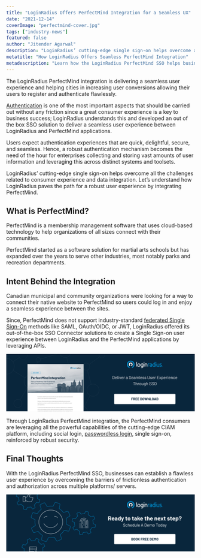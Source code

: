```yaml
---
title: "LoginRadius Offers PerfectMind Integration for a Seamless UX"
date: "2021-12-14"
coverImage: "perfectmind-cover.jpg"
tags: ["industry-news"]
featured: false 
author: "Jitender Agarwal"
description: "LoginRadius’ cutting-edge single sign-on helps overcome all the challenges related to consumer experience and data integration.  Let’s understand how LoginRadius paves the path for a robust user experience by integrating PerfectMind."
metatitle: "How LoginRadius Offers Seamless PerfectMind Integration"
metadescription: "Learn how the LoginRadius PerfectMind SSO helps businesses overcome the barriers of frictionless authentication and authorization across multiple platforms/ servers."
---
```


The LoginRadius PerfectMind integration is delivering a seamless user experience and helping cities in increasing user conversions allowing their users to register and authenticate flawlessly.

[Authentication](https://www.loginradius.com/authentication/) is one of the most important aspects that should be carried out without any friction since a great consumer experience is a key to business success; LoginRadius understands this and developed an out of the box SSO solution to deliver a seamless user experience between LoginRadius and PerfectMind applications.  

Users expect authentication experiences that are quick, delightful, secure, and seamless. Hence, a robust authentication mechanism becomes the need of the hour for enterprises collecting and storing vast amounts of user information and leveraging this across distinct systems and toolsets.

LoginRadius’ cutting-edge single sign-on helps overcome all the challenges related to consumer experience and data integration.  Let’s understand how LoginRadius paves the path for a robust user experience by integrating PerfectMind. 


## What is PerfectMind?

PerfectMind is a membership management software that uses cloud-based technology to help organizations of all sizes connect with their communities. 

PerfectMind started as a software solution for martial arts schools but has expanded over the years to serve other industries, most notably parks and recreation departments.


## Intent Behind the Integration 

Canadian municipal and community organizations were looking for a way to connect their native website to PerfectMind so users could log in and enjoy a seamless experience between the sites.

Since, PerfectMind does not support industry-standard [federated Single Sign-On](https://www.loginradius.com/blog/start-with-identity/loginradius-federated-identity-management/) methods like SAML, OAuth/OIDC, or JWT, LoginRadius offered its out-of-the-box SSO Connector solutions to create a Single Sign-on user experience between LoginRadius and the PerfectMind applications by leveraging APIs.

[![PerfectMind-Integration](PerfectMind-Integration.png)](https://www.loginradius.com/resource/perfectmind-integration)

Through LoginRadius PerfectMind integration, the PerfectMind consumers are leveraging all the powerful capabilities of the cutting-edge CIAM platform, including social login, [passwordless login](https://www.loginradius.com/blog/start-with-identity/passwordless-authentication-the-future-of-identity-and-security/), single sign-on, reinforced by robust security. 


## Final Thoughts 

With the LoginRadius PerfectMind SSO, businesses can establish a flawless user experience by overcoming the barriers of frictionless authentication and authorization across multiple platforms/ servers. 

[![Book-a-demo-loginradius](BD-Developers2-1024x310.png)](https://www.loginradius.com/book-a-demo/)
